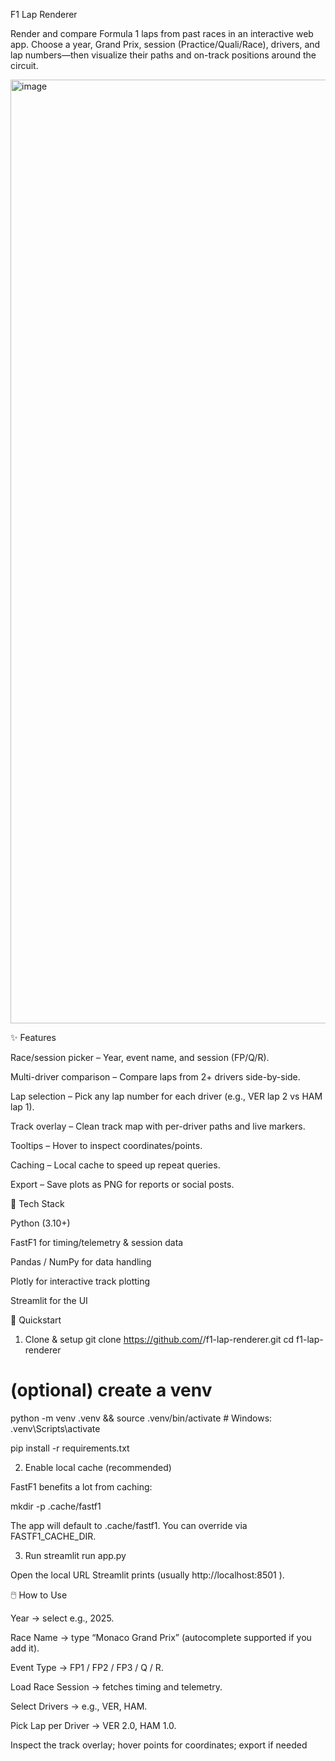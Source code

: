 F1 Lap Renderer

Render and compare Formula 1 laps from past races in an interactive web app. Choose a year, Grand Prix, session (Practice/Quali/Race), drivers, and lap numbers—then visualize their paths and on-track positions around the circuit.

<img width="2880" height="1510" alt="image" src="https://github.com/user-attachments/assets/78706dd6-2ed6-4bc9-9655-d21262f0e4eb" />

✨ Features

Race/session picker – Year, event name, and session (FP/Q/R).

Multi-driver comparison – Compare laps from 2+ drivers side-by-side.

Lap selection – Pick any lap number for each driver (e.g., VER lap 2 vs HAM lap 1).

Track overlay – Clean track map with per-driver paths and live markers.

Tooltips – Hover to inspect coordinates/points.

Caching – Local cache to speed up repeat queries.

Export – Save plots as PNG for reports or social posts.


🧰 Tech Stack

Python (3.10+)

FastF1
 for timing/telemetry & session data

Pandas / NumPy for data handling

Plotly for interactive track plotting

Streamlit for the UI


🚀 Quickstart
1) Clone & setup
git clone https://github.com/<you>/f1-lap-renderer.git
cd f1-lap-renderer


# (optional) create a venv
python -m venv .venv && source .venv/bin/activate  # Windows: .venv\Scripts\activate

pip install -r requirements.txt

2) Enable local cache (recommended)

FastF1 benefits a lot from caching:

mkdir -p .cache/fastf1

The app will default to .cache/fastf1. You can override via FASTF1_CACHE_DIR.

3) Run
streamlit run app.py


Open the local URL Streamlit prints (usually http://localhost:8501
).

🖱️ How to Use

Year → select e.g., 2025.

Race Name → type “Monaco Grand Prix” (autocomplete supported if you add it).

Event Type → FP1 / FP2 / FP3 / Q / R.

Load Race Session → fetches timing and telemetry.

Select Drivers → e.g., VER, HAM.

Pick Lap per Driver → VER 2.0, HAM 1.0.

Inspect the track overlay; hover points for coordinates; export if needed
